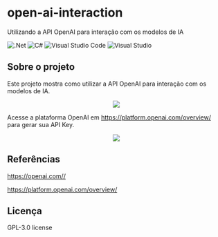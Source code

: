 # open-ai-interaction
Utilizando a API OpenAI para interação com os modelos de IA

![.Net](https://img.shields.io/badge/.NET-5C2D91?style=for-the-badge&logo=.net&logoColor=white)
![C#](https://img.shields.io/badge/c%23-%23239120.svg?style=for-the-badge&logo=c-sharp&logoColor=white)
![Visual Studio Code](https://img.shields.io/badge/Visual%20Studio%20Code-0078d7.svg?style=for-the-badge&logo=visual-studio-code&logoColor=white)
![Visual Studio](https://img.shields.io/badge/Visual%20Studio-5C2D91.svg?style=for-the-badge&logo=visual-studio&logoColor=white)

## Sobre o projeto
Este projeto mostra como utilizar a API OpenAI para interação com os modelos de IA.

<div align="center">
    <img src="https://github.com/jfs-dev/open-ai-interaction/assets/54154628/69e95f93-cb48-4f4c-a0cd-334063a9873e"</img>
</div>

Acesse a plataforma OpenAI em https://platform.openai.com/overview/ para gerar sua API Key.

<div align="center">
    <img src="https://github.com/jfs-dev/open-ai-interaction/assets/54154628/42109bf7-f16c-4f5e-b66f-631853f85198"</img>
</div>

## Referências
https://openai.com//

https://platform.openai.com/overview/

## Licença
GPL-3.0 license
